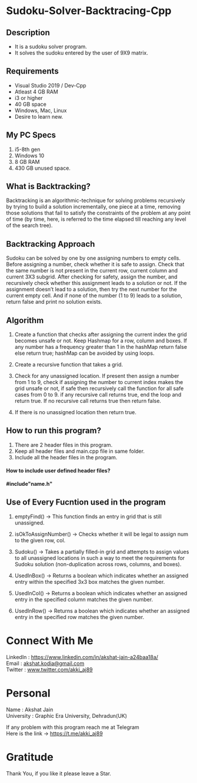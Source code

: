 # Sudoku-Solver-Backtracing-Cpp
## Description
* It is a sudoku solver program.
* It solves the sudoku entered by the user of 9X9 matrix.
## Requirements 
* Visual Studio 2019 / Dev-Cpp
* Atleast 4 GB RAM
* i3 or higher
* 40 GB space
* Windows, Mac, Linux
* Desire to learn new.
## My PC Specs
1. i5-8th gen
2. Windows 10
3. 8 GB RAM
4. 430 GB unused space.

## What is Backtracking?
Backtracking is an algorithmic-technique for solving problems recursively by trying to build a solution incrementally, one piece at a time, removing those solutions that fail to satisfy the constraints of the problem at any point of time (by time, here, is referred to the time elapsed till reaching any level of the search tree).


## Backtracking Approach
Sudoku can be solved by one by one assigning numbers to empty cells. Before assigning a number, check whether it is safe to assign. Check that the same number is not present in the current row, current column and current 3X3 subgrid. After checking for safety, assign the number, and recursively check whether this assignment leads to a solution or not. If the assignment doesn’t lead to a solution, then try the next number for the current empty cell. And if none of the number (1 to 9) leads to a solution, return false and print no solution exists.


## Algorithm
1. Create a function that checks after assigning the current index the grid becomes unsafe or not. Keep Hashmap for a row, column and boxes. If any number has a frequency greater than 1 in the hashMap return false else return true; hashMap can be avoided by using loops.

2. Create a recursive function that takes a grid.

3. Check for any unassigned location. If present then assign a number from 1 to 9, check if assigning the number to current index makes the grid unsafe or not, if safe then recursively call the function for all safe cases from 0 to 9. if any recursive call returns true, end the loop and return true. If no recursive call returns true then return false.

4. If there is no unassigned location then return true.

## How to run this program?
1. There are 2 header files in this program.
2. Keep all header files and main.cpp file in same folder.
3. Include all the header files in the program.
#### How to include user defined header files?
 **#include"name.h"**
 
## Use of Every Fucntion used in the program
1. emptyFind() -> This function finds an entry in grid that is still unassigned.
2. isOkToAssignNumber() -> Checks whether it will be legal to assign num to the given row, col.
3. Sudoku() -> Takes a partially filled-in grid and attempts 
to assign values to all unassigned locations in 
such a way to meet the requirements for
Sudoku solution (non-duplication across rows,
columns, and boxes).
4. UsedInBox() -> Returns a boolean which indicates whether 
an assigned entry within the specified 3x3 box 
matches the given number.

5. UsedInCol() -> Returns a boolean which indicates whether 
an assigned entry in the specified column
matches the given number.

5. UsedInRow() -> Returns a boolean which indicates whether 
an assigned entry in the specified row matches
the given number.

# Connect With Me
LinkedIn : https://www.linkedin.com/in/akshat-jain-a24baa18a/<br/>
Email : akshat.kodia@gmail.com<br/>
Twitter : www.twitter.com/akki_aj89<br/>

# Personal
Name : Akshat Jain<br/>
University : Graphic Era University, Dehradun(UK)

If any problem with this program reach me at Telegram<br/>
Here is the link -> https://t.me/akki_aj89

# Gratitude
Thank You, if you like it please leave a Star.
